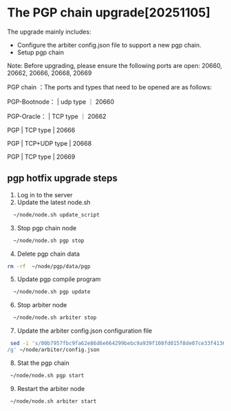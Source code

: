 # The PGP chain upgrade[20251105]

The upgrade mainly includes:

- Configure the arbiter config.json file to support a new pgp chain.
- Setup pgp chain
  
Note: Before upgrading, please ensure the following ports are open: 20660, 20662, 20666, 20668, 20669

PGP chain ：The ports and types that need to be opened are as follows:

PGP-Bootnode：       | udp type      ｜ 20660

PGP-Oracle：         | TCP type      ｜ 20662

PGP                  | TCP type      | 20666  

PGP                  | TCP+UDP type  | 20668 

PGP                  | TCP  type     | 20669  

## pgp hotfix upgrade steps

1. Log in to the server
2. Update the latest node.sh
   
```bash
  ~/node/node.sh update_script
```
3. Stop pgp chain node
   
```bash
  ~/node/node.sh pgp stop
```   
4. Delete pgp chain data
   
```bash
rm -rf  ~/node/pgp/data/pgp
```
5. Update pgp compile program
   
```bash
  ~/node/node.sh pgp update
```
6. Stop arbiter node
   
```bash
  ~/node/node.sh arbiter stop
```   
7. Update the arbiter config.json configuration file

```bash
 sed -i 's/00b7957fbc9fa62e86d6e664299bebc9a939f108fd015f8de07ce33f4136175e/a3fdd5142d73a38b5db3f729cee4bcf902591831e46fdab4c1e222caf198abf4 
/g' ~/node/arbiter/config.json
```
8. Stat the pgp chain
   
```bash
 ~/node/node.sh pgp start
```
9. Restart the arbiter node

```bash
 ~/node/node.sh arbiter start
```

